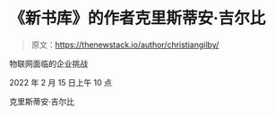 # 《新书库》的作者克里斯蒂安·吉尔比

> 原文：<https://thenewstack.io/author/christiangilby/>

物联网面临的企业挑战

2022 年 2 月 15 日上午 10 点

克里斯蒂安·吉尔比
